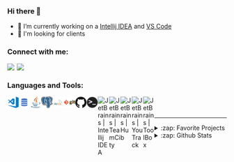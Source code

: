 ### Hi there 👋

- 🔭 I’m currently working on a [Intellij IDEA](https://www.jetbrains.com/idea/) and [VS Code](https://code.visualstudio.com/)
- 🔭 I'm looking for clients

### Connect with me:

[<img align="left" width="22px" src="https://cdn.jsdelivr.net/npm/simple-icons@v3/icons/discord.svg" />](https://discord.gg/CZ8pXah)
[<img align="left" width="22px" src="https://cdn.jsdelivr.net/npm/simple-icons@v3/icons/steam.svg" />](https://steamcommunity.com/id/KAMIL0024/)

<br />

### Languages and Tools:

<img align="left" alt="Visual Studio Code" width="26px" src="https://raw.githubusercontent.com/github/explore/80688e429a7d4ef2fca1e82350fe8e3517d3494d/topics/visual-studio-code/visual-studio-code.png" />
<img align="left" alt="SQL" width="26px" src="https://raw.githubusercontent.com/github/explore/80688e429a7d4ef2fca1e82350fe8e3517d3494d/topics/sql/sql.png" />
<img align="left" alt="Java" width="26px" src="https://raw.githubusercontent.com/github/explore/80688e429a7d4ef2fca1e82350fe8e3517d3494d/topics/java/java.png" />
<img align="left" alt="PostgreSQL" width="26px" src="https://raw.githubusercontent.com/github/explore/80688e429a7d4ef2fca1e82350fe8e3517d3494d/topics/postgresql/postgresql.png" />
<img align="left" alt="MySQL" width="26px" src="https://raw.githubusercontent.com/github/explore/80688e429a7d4ef2fca1e82350fe8e3517d3494d/topics/mysql/mysql.png" />
<img align="left" alt="Git" width="26px" src="https://raw.githubusercontent.com/github/explore/80688e429a7d4ef2fca1e82350fe8e3517d3494d/topics/git/git.png" />
<img align="left" alt="GitHub" width="26px" src="https://raw.githubusercontent.com/github/explore/78df643247d429f6cc873026c0622819ad797942/topics/github/github.png" />
<img align="left" alt="Terminal" width="26px" src="https://raw.githubusercontent.com/github/explore/80688e429a7d4ef2fca1e82350fe8e3517d3494d/topics/terminal/terminal.png" />
<img align="left" alt="JetBrains | Intellij IDEA" width="26px" src="https://cdn.jsdelivr.net/npm/simple-icons@3.4.1/icons/intellijidea.svg" />
<img align="left" alt="JetBrains | TeamCity" width="26px" src="https://i0.wp.com/softwaresecured.com/wp-content/uploads/2019/09/Teamcity_Logo.png" />
<img align="left" alt="JetBrains | Hub" width="26px" src="https://resources.jetbrains.com/storage/products/hub/img/meta/hub_logo_300x300.png" />
<img align="left" alt="JetBrains | YouTrack" width="26px" src="https://resources.jetbrains.com/storage/products/youtrack/img/meta/youtrack_logo_300x300.png" />
<img align="left" alt="JetBrains | ToolBox" width="26px" src="https://resources.jetbrains.com/storage/products/toolbox/img/meta/toolbox_logo_300x300.png" />

<br />
<br />

---

<details>
  <summary>:zap: Favorite Projects</summary>
  
<!--START_SECTION:projects-->
1. ❗️ [FratikB0T](https://github.com/fratik/FratikB0T)
2. ❗️ [API for YouTrack](https://github.com/KAMIL0024/YouTrack-API)
3. 🗣️ [P2WB0T](https://github.com/KAMIL0024/P2WB0T)
<!--END_SECTION:projects-->

</details>

<details>
  <summary>:zap: Github Stats</summary>

  <img align="left" alt="KAMIL0024's Github Stats" src="https://github-readme-stats.codestackr.vercel.app/api?username=KAMIL0024&show_icons=true&hide_border=true" />

</details>
